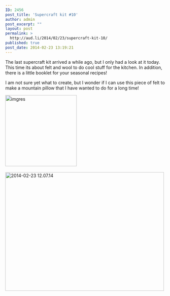 ```yaml
---
ID: 2456
post_title: 'Supercraft kit #10'
author: admin
post_excerpt: ""
layout: post
permalink: >
  http://aud.li/2014/02/23/supercraft-kit-10/
published: true
post_date: 2014-02-23 13:19:21
---
```

The last supercraft kit arrived a while ago, but I only had a look at it today. This time its about felt and wool to do cool stuff for the kitchen. In addition, there is a little booklet for your seasonal recipes!

I am not sure yet what to create, but I wonder if I can use this piece of felt to make a mountain pillow that I have wanted to do for a long time!

<span style="line-height: 1.5em;"><a href="http://aud.li/wp-content/uploads/2014/02/imgres.jpg"><img class="alignnone size-full wp-image-2459" alt="imgres" src="http://aud.li/wp-content/uploads/2014/02/imgres.jpg" width="225" height="225" /></a> </span>

<a href="http://aud.li/wp-content/uploads/2014/02/2014-02-23-12.07.14.jpg"><img class="alignnone size-medium wp-image-2457" alt="2014-02-23 12.07.14" src="http://aud.li/wp-content/uploads/2014/02/2014-02-23-12.07.14-500x375.jpg" width="500" height="375" /></a>

&nbsp;